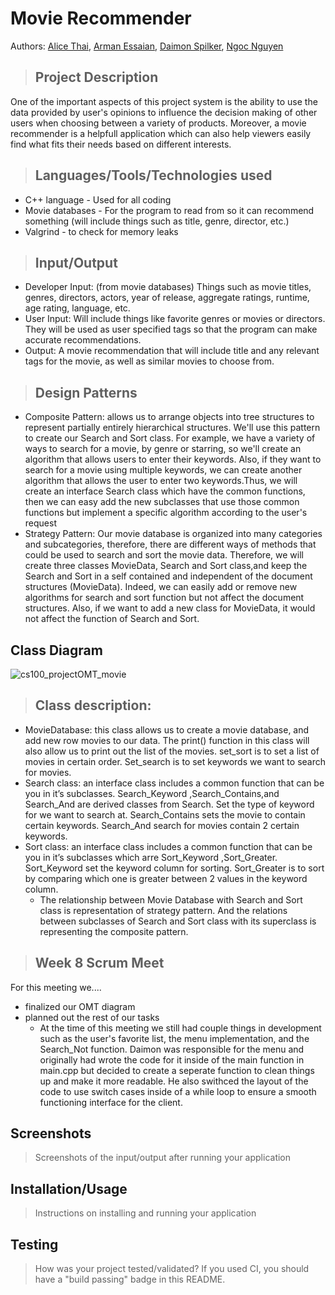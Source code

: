 # Movie Recommender
 
 Authors: [Alice Thai](https://github.com/athai026),
          [Arman Essaian](https://github.com/AEssaian740),
          [Daimon Spilker](https://github.com/daimonspilker),
          [Ngoc Nguyen](https://github.com/nnguyen702)
         
 

> ## Project Description
One of the important aspects of this project system is the ability to use the data provided by user's opinions to influence the decision making of other users when choosing between a variety of products. Moreover, a movie recommender is a helpfull application which can also help viewers easily find what fits their needs based on different interests.

> ## Languages/Tools/Technologies used
  * C++ language - Used for all coding 
  * Movie databases - For the program to read from so it can recommend something (will include things such as title, genre, director, etc.)
  * Valgrind - to check for memory leaks
  
> ## Input/Output 
* Developer Input: (from movie databases) Things such as movie titles, genres, directors, actors, year of release, aggregate ratings, runtime, age rating, language, etc. 
* User Input: Will include things like favorite genres or movies or directors. They will be  used as user specified tags so that the program can make accurate recommendations.
* Output: A movie recommendation that will include title and any relevant tags for the movie, as well as similar movies to choose from.

> ## Design Patterns
  * Composite Pattern: allows us to arrange objects into tree structures to represent partially entirely hierarchical structures. We'll use this pattern to create our Search and Sort class. For example, we have a variety of ways to search for a movie, by genre or starring, so we'll create an algorithm that allows users to enter their keywords. Also, if they want to search for a movie using multiple keywords, we can create another algorithm that allows the user to enter two keywords.Thus, we will create an interface Search class which have the common functions, then we can easy add the new subclasses that use those common functions but implement a specific algorithm according to the user's request
  * Strategy Pattern: Our movie database is organized into many categories and subcategories, therefore, there are different ways of methods that could be used to search and sort the movie data. Therefore, we will create three classes MovieData, Search and Sort class,and  keep the Search and Sort in a self contained and independent of the document structures (MovieData). Indeed, we can easily add or remove new algorithms for search and sort function but not affect the document structures. Also, if we want to add a new class for MovieData, it would not affect the function of Search and Sort.

## Class Diagram
  ![cs100_projectOMT_movie](https://user-images.githubusercontent.com/81598691/120172680-2727e000-c1b8-11eb-8e14-3173c17d023d.png)





 > ## Class description:
   * MovieDatabase: this class allows us to create a movie database, and add new row movies to our data. The print() function in this class will also allow us to print out the list of the movies. set_sort is to set a list of movies in certain order. Set_search is to set keywords we want to search for movies.
   * Search class: an interface class includes a common function that can be you in it’s subclasses. Search_Keyword ,Search_Contains,and Search_And are derived classes from Search. Set the type of keyword for we want to search at. Search_Contains sets the movie to contain certain keywords. Search_And search for movies contain 2 certain keywords.
   * Sort class: an interface class includes a common function that can be you in it’s subclasses which arre Sort_Keyword ,Sort_Greater. Sort_Keyword set the keyword column for sorting. Sort_Greater is to sort by comparing which one is greater between 2 values in the keyword column.
     - The relationship between Movie Database with Search and Sort class is representation of strategy pattern. And the relations between subclasses of Search and Sort class with its superclass is representing the composite pattern.
 
 > ## Week 8 Scrum Meet
   For this meeting we.... 
   * finalized our OMT diagram 
   * planned out the rest of our tasks
     - At the time of this meeting we still had couple things in development such as the user's favorite list, the menu implementation, and the Search_Not function. Daimon was responsible for the menu and originally had wrote the code for it inside of the main function in main.cpp but decided to create a seperate function to clean things up and make it more readable. He also swithced the layout of the code to use switch cases inside of a while loop to ensure a smooth functioning interface for the client.
     <!--- Any tasks that did not get completed last sprint, and how you took them into consideration for this sprint --->
     <!--- Any bugs you've identified and created issues for during the sprint. Do you plan on fixing them in the next sprint or are they lower priority? --->
     <!--- What tasks you are planning for this next sprint. --->
     <!--- Plan one more sprint (that you will not necessarily complete before the end of the quarter). Your In-progress and In-testing columns should be empty (you are not doing more work currently) but your TODO column should have a full sprint plan in it as you have done before. This should include any known bugs (there should be some) or new features you would like to add. These should appear as issues/cards on your Kanban board --->
 
 ## Screenshots
 > Screenshots of the input/output after running your application
 ## Installation/Usage
 > Instructions on installing and running your application
 ## Testing
 > How was your project tested/validated? If you used CI, you should have a "build passing" badge in this README.
 
